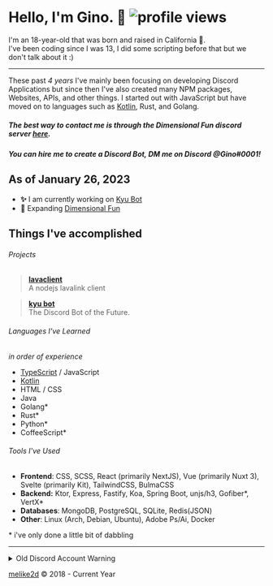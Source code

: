 # Hello, I'm Gino.  👋 ![profile views](https://komarev.com/ghpvc/?username=melike2d)

I'm an 18-year-old that was born and raised in California 🐻.   
I've been coding since I was 13, I did some scripting before that but we don't talk about it :)

---

These past _4 years_ I've mainly been focusing on developing Discord Applications but since then I've also created many NPM packages, Websites, APIs, and other things.
I started out with JavaScript but have moved on to languages such as [Kotlin](https://kotlinlang.org), Rust, and Golang.

##### The best way to contact me is through the Dimensional Fun discord server [**here**](https://discord.gg/8R4d8RydT4).

##### You can hire me to create a Discord Bot, DM me on Discord @Gino#0001!

## As of **January 26, 2023**

- **✨** I am currently working on [Kyu Bot](https://kyubot.app)
- **🔭** Expanding [Dimensional Fun](https://github.com/dimensional-fun) 

## Things I've accomplished

###### Projects

> [**lavaclient**](https://github.com/lavaclient)  
> A nodejs lavalink client 

> [**kyu bot**](https://kyubot.app)  
> The Discord Bot of the Future.

<!-- > [**krypton**](https://github.com/krypton-lib)   -->
<!-- > A kotlin multi-platform player library -->

<!-- > [**mixtape**](https://github.com/mixtape-bot) (shutdown)   -->
<!-- > A discord music bot that's in over **3,700** servers. -->

<!-- - [**keiryo**](https://github.com/keiryojs): A distributed nodejs library for interfacing with the Discord API and Gateway. -->

###### Languages I've Learned

*in order of experience*

- [TypeScript](https://www.typescriptlang.org) / JavaScript
- [Kotlin](https://kotlinlang.org/)
- HTML / CSS
- Java
- Golang*
- Rust*
- Python*
- CoffeeScript*

###### Tools I've Used

- **Frontend**: CSS, SCSS, React (primarily NextJS), Vue (primarily Nuxt 3), Svelte (primarily Kit), TailwindCSS, BulmaCSS
- **Backend:** Ktor, Express, Fastify, Koa, Spring Boot, unjs/h3, Gofiber*, VertX*
- **Databases**: MongoDB, PostgreSQL, SQLite, Redis(JSON)
- **Other**: Linux (Arch, Debian, Ubuntu), Adobe Ps/Ai, Docker

\* i've only done a little bit of dabbling

---

<details>
  <summary>Old Discord Account Warning</summary>
  My previous Discord account (2D#1337/5773) has been compromised... if anything has been sent to you: report the account and DM screenshots to my new main account (Gino#0001)
</details>

[melike2d](https://2d.gay) &copy; 2018 - Current Year
